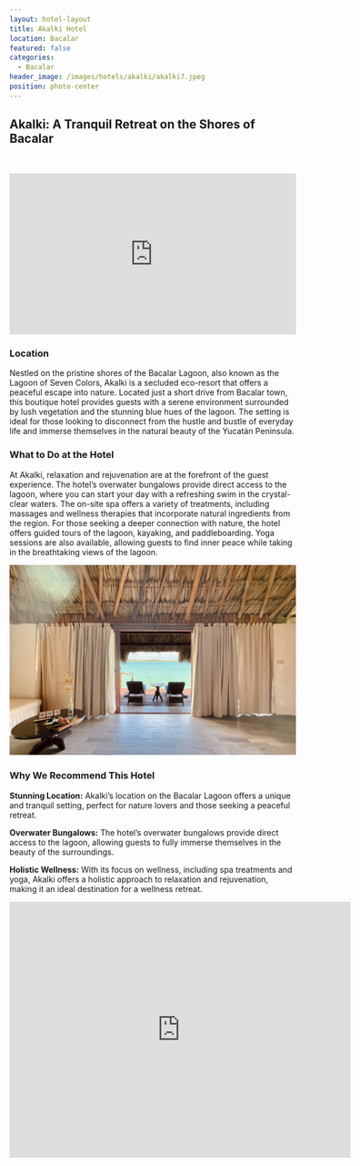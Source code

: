 ```yaml
---
layout: hotel-layout
title: Akalki Hotel
location: Bacalar
featured: false
categories:
  - Bacalar
header_image: /images/hotels/akalki/akalki7.jpeg
position: photo-center
---
```

## Akalki: A Tranquil Retreat on the Shores of Bacalar

&nbsp;

<style>.embed-container { position: relative; padding-bottom: 56.25%; height: 0; overflow: hidden; max-width: 100%; } .embed-container iframe, .embed-container object, .embed-container embed { position: absolute; top: 0; left: 0; width: 100%; height: 100%; }</style>

<div class="embed-container"><iframe src="https://www.youtube.com/embed/KqUQtWN5Tlk" frameborder="0" allowfullscreen=""></iframe></div>

### Location

Nestled on the pristine shores of the Bacalar Lagoon, also known as the Lagoon of Seven Colors, Akalki is a secluded eco-resort that offers a peaceful escape into nature. Located just a short drive from Bacalar town, this boutique hotel provides guests with a serene environment surrounded by lush vegetation and the stunning blue hues of the lagoon. The setting is ideal for those looking to disconnect from the hustle and bustle of everyday life and immerse themselves in the natural beauty of the Yucatán Peninsula.

### What to Do at the Hotel

At Akalki, relaxation and rejuvenation are at the forefront of the guest experience. The hotel’s overwater bungalows provide direct access to the lagoon, where you can start your day with a refreshing swim in the crystal-clear waters. The on-site spa offers a variety of treatments, including massages and wellness therapies that incorporate natural ingredients from the region. For those seeking a deeper connection with nature, the hotel offers guided tours of the lagoon, kayaking, and paddleboarding. Yoga sessions are also available, allowing guests to find inner peace while taking in the breathtaking views of the lagoon.

![](/images/hotels/akalki/akalki9.jpg)

### Why We Recommend This Hotel

**Stunning Location:** Akalki’s location on the Bacalar Lagoon offers a unique and tranquil setting, perfect for nature lovers and those seeking a peaceful retreat.&nbsp;

**Overwater Bungalows:** The hotel’s overwater bungalows provide direct access to the lagoon, allowing guests to fully immerse themselves in the beauty of the surroundings.&nbsp;

**Holistic Wellness:** With its focus on wellness, including spa treatments and yoga, Akalki offers a holistic approach to relaxation and rejuvenation, making it an ideal destination for a wellness retreat.


<div class='map-container center'>

<iframe src="https://www.google.com/maps/embed?pb=!1m18!1m12!1m3!1d3780.8877961505914!2d-88.41885658880048!3d18.624115865929326!2m3!1f0!2f0!3f0!3m2!1i1024!2i768!4f13.1!3m3!1m2!1s0x8f5bb84cf157e83d%3A0x1678225f38633248!2sCentro%20Hol%C3%ADstico%20Akalki!5e0!3m2!1ses!2smx!4v1723602922473!5m2!1ses!2smx" width="600" height="450" style="border:0;" allowfullscreen="" loading="lazy" referrerpolicy="no-referrer-when-downgrade"></iframe>

</div>

&nbsp;


